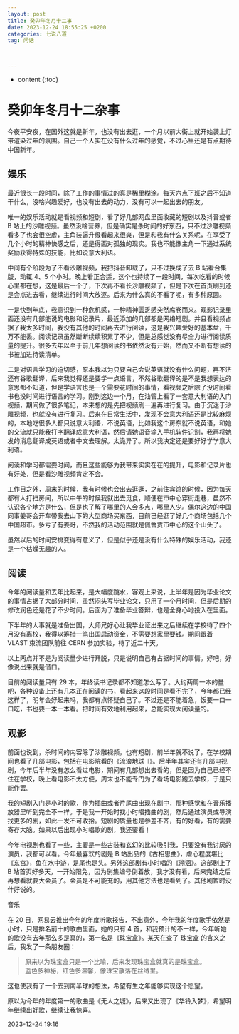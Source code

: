 ```yaml
---
layout: post
title: 癸卯年冬月十二事
date: 2023-12-24 18:55:25 +0200
categories: 七说八道
tag: 闲话



---
```


* content
{:toc}




# 癸卯年冬月十二杂事

今夜平安夜，在国外这就是新年，也没有出去逛，一个月以前大街上就开始装上灯带渲染过年的氛围。自己一个人实在没有什么过年的感觉，不过心里还是有点期待中国新年。

## 娱乐

最近很长一段时间，除了工作的事情过的真是稀里糊涂。每天六点下班之后不知道干什么，没啥兴趣爱好，也没有出去的动力，没有可以一起出去的朋友。

唯一的娱乐活动就是看视频和短剧，看了好几部网盘里面收藏的短剧以及抖音或者 B 站上的沙雕视频。虽然没啥营养，但是确实是杀时间的好东西，只不过沙雕视频看多了也会很空虚，主角装逼升级看起来很爽，但是和我有什么关系呢，在享受了几个小时的精神快感之后，还是得面对孤独的现实。我也不能像主角一下通过系统奖励获得特殊的技能，比如说意大利语。

中间有个阶段为了不看沙雕视频，我把抖音卸载了，只不过换成了去 B 站看合集版，动辄 4、5 个小时。晚上看正合适，这个也持续了一段时间，每次吃看的时候心里都在想，这是最后一个了，下次再不看长沙雕视频了，但是下次在首页刷到还是会点进去看，继续进行时间大放逐。后来为什么真的不看了呢，有多种原因。

一是快到年底，我意识到一种危机感，一种精神匮乏感突然席卷而来。观影记录里面还没有几部能说的电影和纪录片，最近添加的几部都是网络短剧。并且看视频占据了我太多时间，我没有其他的时间再去进行阅读，这是我兴趣爱好的基本盘，千万不能丢。阅读记录虽然断断续续积累了不少，但是总感觉没有尽全力进行阅读质量的提升。很多去年以至于前几年想阅读的书依然没有开始，然而又不断有想读的书被加进待读清单。

二是对语言学习的迫切感，原本我以为只要自己会说英语就没有什么问题，再不济还有谷歌翻译，后来我觉得还是要学一点语言，不然谷歌翻译的是不是我想表达的意思都不知道，但是学语言也是一个需要花时间的事情，看视频之后除了没时间看书也没时间进行语言的学习。刚到这边一个月，在油管上看了一套意大利语的入门视频，期间做了很多笔记，本来想的是先把视频刷一遍再进行复习。由于沉迷于沙雕视频，也就没有进行复习。后来在日常生活中，发现不会意大利语还是比较麻烦的，本地吃很多人都只说意大利语，不说英语，比如我这个房东就不说英语，和她的交流就只能我打字翻译成意大利语，然后请她语音输入手机软件识别，我再将她发的消息翻译成英语或者中文去理解。太诡异了。所以我决定还是要好好学学意大利语。

阅读和学习都需要时间，而且这些能够为我带来实实在在的提升，电影和记录片也有好处，但是看沙雕视频肯定不会。

工作日之外，周末的时候，我有时候也会出去逛逛，之前住宾馆的时候，因为每天都有人打扫房间，所以中午的时候我就出去觅食，顺便在市中心穿街走巷，虽然不认识各个地方是什么，但是也了解了哪里的人会多点，哪里人少。偶尔这边的中国同事姜哥会开车带我去山下的大型商场买东西，目前已经逛了好几个商场包括几个中国超市。多亏了有姜哥，不然我的活动范围就是佩鲁贾市中心的这个山头了。

虽然以后的时间安排变得有意义了，但是似乎还是没有什么特殊的娱乐活动，我还是一个枯燥无趣的人。

## 阅读

今年的阅读量和去年比起来，是大幅度跳水，客观上来说，上半年是因为毕业论文的事情占据了大部分时间，虽然闷头写毕业论文，只用了一个月时间，但是后期的修改润色还是花了不少时间。后面为了准备毕业答辩，也是全身心地投入在里面。

下半年的大事就是准备出国，大师兄好心让我毕业证出来之后继续在学校待了四个月没有离校，我得以筹措一笔出国启动资金，不需要想家里要钱。期间跟着 VLAST 束流团队前往 CERN 参加实验，待了近二十天。

以上两点并不是为阅读量少进行开脱，只是说明自己有占据时间的事情。好吧，好像说出来就是借口。

目前的阅读量只有 29 本，年终读书记录都不知道怎么写了。大约两周一本的量吧，各种设备上还有几本正在阅读的书，看起来这段时间是看不完了，今年都已经这样了，明年会好起来吗，我都有点怀疑自己了。不过还是不能着急，饭要一口一口吃，书也要一本一本看。把时间有效地利用起来，总能实现大阅读量的。

## 观影

前面也说到，杀时间的内容除了沙雕视频，也有短剧，前半年就不说了，在学校期间也看了几部电影，包括在电影院看的《流浪地球 II》。后半年其实还有几部电视剧，今年后半年没有怎么看过电影，期间有几部想出去看的，但是因为自己已经不住在学校，晚上看电影不太方便，周末也不能专门为了看场电影跑去学校，于是只能作罢。

我的短剧入门是小时的歌，作为插曲或者片尾曲出现在剧中，那种感觉和在音乐播放器里听到完全不一样。于是我一开始时找小时唱插曲的剧，然后通过演员或导演找更多的剧，如此一发不可收拾。短剧的质量也是参差不齐，有的好看，有的需要寄存大脑。如果以后出现小时唱歌的剧，我还要看！

今年电视剧也看了一些，主要是一些古装和玄幻的比较吸引我，只要没有我讨厌的演员，我都可以看。今年最喜欢的剧是 B 站出品的《古相思曲》，虐心程度堪比《东宫》，鱼在水中游，是尾也是头。另外这部剧有小时唱的《溯洄》。这部剧上了 B 站首页好多天，一开始限免，因为剧集编号倒着放，我才没有看，后来完结之后再想看就要大会员了。会员是不可能充的，用其他方法也是看到了。其他剧暂时没什好说的。

音乐

在 20 日，网易云推出今年的年度听歌报告，不出意外，今年我的年度歌手依然是小时，只是排名前十的歌曲里面，她的只有 4 首，和我预计的不一样，今年听她的歌没有去年那么多是真的，第一名是《珠宝盒》。某天在查了 珠宝盒 的含义之后，我发了一条朋友圈：

> 原来以为珠宝盒只是一个比喻，后来发现珠宝盒就真的是珠宝盒。  
> 蓝色多神秘，红色多温馨，像珠宝散落在丝绒里。

这也使我有了一个去到南半球的想法，希望有生之年能够实现这个愿望。

原以为今年的年度第一的歌曲是《无人之城》，后来又出现了《华铃入梦》，希望明年继续出好歌，继续让我惊喜。

2023-12-24 19:16